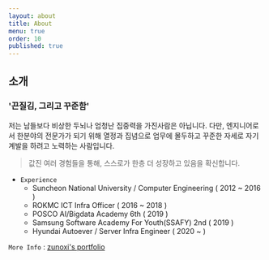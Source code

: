 ```yaml
---
layout: about
title: About
menu: true
order: 10
published: true
---
```


## 소개

### '끈질김, 그리고 꾸준함' 

저는 남들보다 비상한 두뇌나 엄청난 집중력을 가진사람은 아닙니다. 
다만, 엔지니어로서 한분야의 전문가가 되기 위해 열정과 집념으로 업무에 몰두하고 꾸준한 자세로 자기계발을 하려고 노력하는 사람입니다.

> 값진 여러 경험들을 통해, 스스로가 한층 더 성장하고 있음을 확신합니다.

- `Experience`
	- Suncheon National University / Computer Engineering ( 2012 ~ 2016 )
    - ROKMC ICT Infra Officer ( 2016 ~ 2018 )
    - POSCO AI/Bigdata Academy 6th ( 2019 )
	- Samsung Software Academy For Youth(SSAFY) 2nd ( 2019 )
    - Hyundai Autoever / Server Infra Engineer ( 2020 ~ )
    
`More Info` : [zunoxi's portfolio](http://zunoxi.ddns.net/main.html)